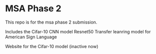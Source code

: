 # MSA Phase 2

This repo is for the msa phase 2 submission.

Includes the Cifar-10 CNN model 
Resnet50 Transfer leanring model for American Sign Language 

Website for the Cifar-10 model (inactive now) 
